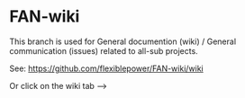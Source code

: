 FAN-wiki
========

This branch is used for General documention (wiki) / General communication (issues) related to all-sub projects.

See: https://github.com/flexiblepower/FAN-wiki/wiki

Or click on the wiki tab -->

